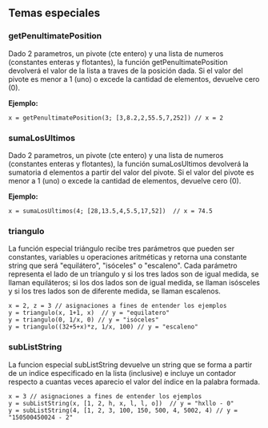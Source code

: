 ## Temas especiales

### getPenultimatePosition 
Dado 2 parametros, un pivote (cte entero) y una lista de numeros (constantes enteras y flotantes), la función getPenultimatePosition devolverá el valor de la lista a traves de la posición dada. Si el valor del pivote es menor a 1 (uno) o excede la cantidad de elementos, devuelve cero (0).

**Ejemplo:**
```
x = getPenultimatePosition(3; [3,8.2,2,55.5,7,252]) // x = 2
```

### sumaLosUltimos
Dado 2 parametros, un pivote (cte entero) y una lista de numeros (constantes enteras y flotantes), la función sumaLosUltimos devolverá la sumatoria d elementos a partir del valor del pivote. Si el valor del pivote es menor a 1 (uno) o excede la cantidad de elementos, devuelve cero (0).

**Ejemplo:**
```
x = sumaLosUltimos(4; [28,13.5,4,5.5,17,52])  // x = 74.5
```

### triangulo
La función especial triángulo recibe tres parámetros que pueden ser constantes, variables u operaciones aritméticas y retorna una constante string que será "equilátero", "isóceles" o "escaleno". Cada parámetro representa el lado de un tríangulo y si los tres lados son de igual medida, se llaman equiláteros; si los dos lados son de igual medida, se llaman isósceles y si los tres lados son de diferente medida, se llaman escalenos.
```
x = 2, z = 3 // asignaciones a fines de entender los ejemplos
y = triangulo(x, 1+1, x)  // y = "equilatero"
y = triangulo(0, 1/x, 0) // y = "isóceles"
y = triangulo((32+5+x)*z, 1/x, 100) // y = "escaleno"
```

### subListString
La funcion especial subListString devuelve un string que se forma a partir de un indice especificado en la lista (inclusive) e incluye un contador respecto a cuantas veces aparecio el valor del índice en la palabra formada.
```
x = 3 // asignaciones a fines de entender los ejemplos
y = subListString(x, [1, 2, h, x, l, l, o])  // y = "hxllo - 0"
y = subListString(4, [1, 2, 3, 100, 150, 500, 4, 5002, 4) // y = "150500450024 - 2"
```
